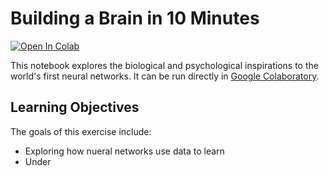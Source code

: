 # Building a Brain in 10 Minutes

<a href="https://colab.research.google.com/github/NVDLI/notebooks/blob/master/building-a-brain/BuildingABrian.ipynb" target="_blank">![Open In Colab](https://colab.research.google.com/assets/colab-badge.svg)</a>

This notebook explores the biological and psychological inspirations to the world's first neural networks. It can be run directly in <a href="https://colab.research.google.com/github/NVDLI/notebooks/blob/master/building-a-brain/BuildingABrian.ipynb" target="_blank">Google Colaboratory</a>.

## Learning Objectives

The goals of this exercise include:
- Exploring how nueral networks use data to learn
- Under
